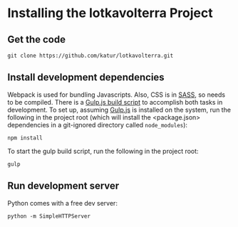 # Installing the lotkavolterra Project


## Get the code

```
git clone https://github.com/katur/lotkavolterra.git
```


## Install development dependencies

Webpack is used for bundling Javascripts.
Also, CSS is in [SASS](http://sass-lang.com/), so needs to be compiled.
There is a [Gulp.js build script](gulpfile.js) to accomplish both tasks
in development.
To set up, assuming [Gulp.js](http://gulpjs.com/) is installed on the system,
run the following in the project root (which will install the
<package.json> dependencies in a git-ignored directory called `node_modules`):
```
npm install
```

To start the gulp build script, run the following in the project root:
```
gulp
```


## Run development server

Python comes with a free dev server:
```
python -m SimpleHTTPServer
```
